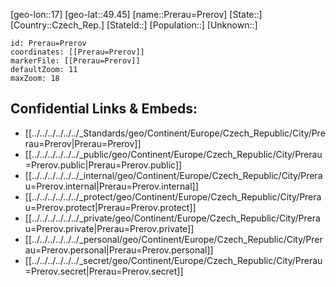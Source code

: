 ﻿---
location: [49.45,17]
mapzoom: [7,12] 
mapmarker: city 
type: City
tags:
- geo/City


SpocWebEntityId: 33513
isDeleted: false
confidential: public

---
[geo-lon::17]
[geo-lat::49.45]
[name::Prerau=Prerov]
[State::]
[Country::Czech_Rep.]
[StateId::]
[Population::]
[Unknown::]


```leaflet
id: Prerau=Prerov
coordinates: [[Prerau=Prerov]]
markerFile: [[Prerau=Prerov]]
defaultZoom: 11 
maxZoom: 18
```


## Confidential Links & Embeds: 
- [[../../../../../../_Standards/geo/Continent/Europe/Czech_Republic/City/Prerau=Prerov|Prerau=Prerov]] 
- [[../../../../../../_public/geo/Continent/Europe/Czech_Republic/City/Prerau=Prerov.public|Prerau=Prerov.public]] 
- [[../../../../../../_internal/geo/Continent/Europe/Czech_Republic/City/Prerau=Prerov.internal|Prerau=Prerov.internal]] 
- [[../../../../../../_protect/geo/Continent/Europe/Czech_Republic/City/Prerau=Prerov.protect|Prerau=Prerov.protect]] 
- [[../../../../../../_private/geo/Continent/Europe/Czech_Republic/City/Prerau=Prerov.private|Prerau=Prerov.private]] 
- [[../../../../../../_personal/geo/Continent/Europe/Czech_Republic/City/Prerau=Prerov.personal|Prerau=Prerov.personal]] 
- [[../../../../../../_secret/geo/Continent/Europe/Czech_Republic/City/Prerau=Prerov.secret|Prerau=Prerov.secret]] 
